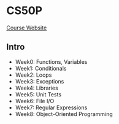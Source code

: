 # CS50P

[Course Website](https://cs50.harvard.edu/python/2022/)

## Intro
- Week0: Functions, Variables
- Week1: Conditionals
- Week2: Loops
- Week3: Exceptions
- Week4: Libraries
- Week5: Unit Tests
- Week6: File I/O
- Week7: Regular Expressions
- Week8: Object-Oriented Programming
